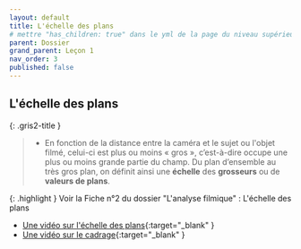 ```yaml
---
layout: default
title: L'échelle des plans
# mettre "has_children: true" dans le yml de la page du niveau supérieur
parent: Dossier
grand_parent: Leçon 1
nav_order: 3
published: false
---
```

## L'échelle des plans

{: .gris2-title }
> - En fonction de la distance entre la caméra et le sujet ou l'objet filmé, celui-ci est plus ou moins « gros », c’est-à-dire occupe une plus ou moins grande partie du champ. Du plan d’ensemble au très gros plan, on définit ainsi une **échelle** des **grosseurs** ou de **valeurs de plans**.

{: .highlight }
Voir la Fiche n°2 du dossier "L'analyse filmique" : L'échelle des plans

- [Une vidéo sur l'échelle des plans](https://drive.google.com/file/d/1MKqq1R0TFVuW9ls4mPfnZLyjX87sW8Bt/view?usp=drive_link){:target="_blank" }  
- [Une vidéo sur le cadrage](https://drive.google.com/file/d/1htu0ZXmrg1h0wA2ivVFybGqW9F8-IHcl/view?usp=drive_link){:target="_blank" }  

